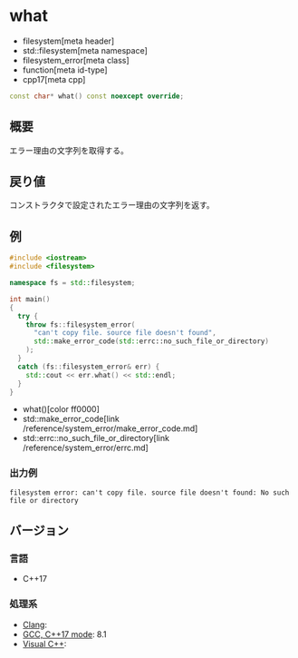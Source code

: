 # what
* filesystem[meta header]
* std::filesystem[meta namespace]
* filesystem_error[meta class]
* function[meta id-type]
* cpp17[meta cpp]

```cpp
const char* what() const noexcept override;
```

## 概要
エラー理由の文字列を取得する。


## 戻り値
コンストラクタで設定されたエラー理由の文字列を返す。


## 例
```cpp example
#include <iostream>
#include <filesystem>

namespace fs = std::filesystem;

int main()
{
  try {
    throw fs::filesystem_error(
      "can't copy file. source file doesn't found",
      std::make_error_code(std::errc::no_such_file_or_directory)
    );
  }
  catch (fs::filesystem_error& err) {
    std::cout << err.what() << std::endl;
  }
}
```
* what()[color ff0000]
* std::make_error_code[link /reference/system_error/make_error_code.md]
* std::errc::no_such_file_or_directory[link /reference/system_error/errc.md]

### 出力例
```
filesystem error: can't copy file. source file doesn't found: No such file or directory
```

## バージョン
### 言語
- C++17

### 処理系
- [Clang](/implementation.md#clang):
- [GCC, C++17 mode](/implementation.md#gcc): 8.1
- [Visual C++](/implementation.md#visual_cpp):

